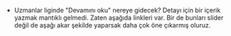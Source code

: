 - Uzmanlar liginde "Devamını oku" nereye gidecek? Detayı için bir içerik yazmak mantıklı gelmedi. Zaten aşağıda linkleri var. Bir de bunları slider değil de aşağı akar şekilde yaparsak daha çok öne çıkarmış oluruz. 